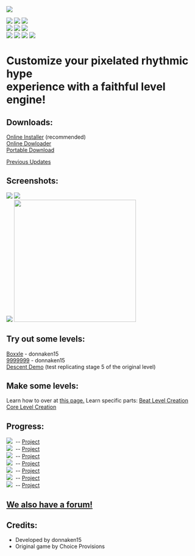 ![](https://i.ibb.co/KFnG4Dm/bit-triptest.png)<br/>
<!--link rel="shortcut icon" type="image/x-icon" href="https://storage.proboards.com/6944403/images/LCsrUrxjAmLwpmZiPHef.ico"/-->
<!--![](https://img.shields.io/github/commit-activity/m/donnaken15/Bit.Trip_Editor)-->
[![](https://img.shields.io/github/v/tag/donnaken15/Bit.Trip_Editor)](https://github.com/donnaken15/Bit.Trip_Editor/tags)
[![](https://img.shields.io/badge/Made%20with-GameMaker%208-1f425f)](http://gamemaker81.weebly.com/)
[![](https://img.shields.io/badge/forum-13%20users-orange)](http://bittripeditor.boards.net/)<br/>
[![](https://img.shields.io/badge/License-AGPL--3.0_License-blue.svg)](https://github.com/donnaken15/Bit.Trip_Editor/blob/master/LICENSE)
[![](https://img.shields.io/github/languages/code-size/donnaken15/Bit.Trip_Editor)](https://github.com/donnaken15/Bit.Trip_Editor/tree/master/src)
[![](https://img.shields.io/github/last-commit/donnaken15/Bit.Trip_Editor)](https://github.com/donnaken15/Bit.Trip_Editor/commits/master)<br/>
![](https://img.shields.io/badge/Open%20Source-%E2%99%A5-00b788)<!--https://i.ibb.co/k99mssc/osrc.png--><!--https://badges.frapsoft.com/os/v2/open-source.png?v=103-->
![](https://img.shields.io/github/downloads/donnaken15/Bit.Trip_Editor/total)
![](https://img.shields.io/badge/platform-windows-lightgrey)<!--%20|%20macos--><!--[![HitCount](http://hits.dwyl.com/donnaken15/Bit.Trip_Editor.svg)](http://hits.dwyl.com/donnaken15/BitTrip_editor)><br/-->
[![](https://img.shields.io/twitter/url?style=social&url=http%3A%2F%2Fbittripeditor.boards.net)](https://twitter.com/intent/tweet?text=This%20project%20is%20so%20cool!:&url=https%3A%2F%2Fgithub.com%2Fdonnaken15%2FBit.Trip_Editor)
# Customize your pixelated rhythmic hype<br/>experience with a faithful level engine!
## Downloads:
[Online Installer](https://github.com/donnaken15/Bit.Trip_Editor/releases/download/installer/install.exe) (recommended)<br/>
[Online Dowloader](https://github.com/donnaken15/Bit.Trip_Editor/releases/download/online-dl/online-dl.zip)<br/>
[Portable Download](https://github.com/donnaken15/Bit.Trip_Editor/archive/master.zip)

[Previous Updates](https://github.com/donnaken15/Bit.Trip_Editor/tags)

## Screenshots:
![](https://i.ibb.co/0r7y1gH/scrtest2.png)
![](https://i.ibb.co/7tZLXBH/scrtest1.png)<br/>
![](https://i.ibb.co/0FV4q6m/scrtest3.png)
<img src=https://i.ibb.co/B6dRS84/image.png width="320">

## Try out some levels:
[Boxxle](https://drive.google.com/uc?id=1ffYBphGpSdNe40eWTylwjMA5XFMLW3ce) - donnaken15<br/>
[9999999](https://www.mediafire.com/file/ffd6sny948gyeyo/) - donnaken15<br/>
[Descent Demo](https://drive.google.com/uc?id=1AN-estUjS2RrBpZci0gJW4Uij2Yavim5) (test replicating stage 5 of the original level)

## Make some levels:
Learn how to over at [this page.](https://github.com/donnaken15/Bit.Trip_Editor/wiki/How-to-Make-a-Level)
Learn specific parts:
[Beat Level Creation](https://github.com/donnaken15/Bit.Trip_Editor/wiki/How-to-Make-a-Level#beatcheatsheet)
[Core Level Creation](https://github.com/donnaken15/Bit.Trip_Editor/wiki/How-to-Make-a-Level#corecheatsheet)

## Progress:
![](https://progress-bar.dev/065?width=200&title=%E2%80%86Beat)     &nbsp;-- [Project](https://github.com/donnaken15/Bit.Trip_Editor/projects/1)<br/>
![](https://progress-bar.dev/043?width=200&title=%E2%80%86Core)     &nbsp;-- [Project](https://github.com/donnaken15/Bit.Trip_Editor/projects/3)<br/>
![](https://progress-bar.dev/001?width=200&title=%E2%80%86Void)     &nbsp;-- [Project](https://github.com/donnaken15/Bit.Trip_Editor/projects/4)<br/>
![](https://progress-bar.dev/000?width=188&title=%E2%80%86Runner)   &nbsp;-- [Project](https://github.com/donnaken15/Bit.Trip_Editor/projects/5)<br/>
![](https://progress-bar.dev/000?width=200&title=%E2%80%86Fate)     &nbsp;-- [Project](https://github.com/donnaken15/Bit.Trip_Editor/projects/6)<br/>
![](https://progress-bar.dev/002?width=200&title=%E2%80%86Flux)     &nbsp;-- [Project](https://github.com/donnaken15/Bit.Trip_Editor/projects/7)<br/>
![](https://progress-bar.dev/021?width=176&title=%E2%80%86Designer) &nbsp;-- [Project](https://github.com/donnaken15/Bit.Trip_Editor/projects/2)

## [We also have a forum!](http://bittripeditor.forums.net)

## Credits:
- Developed by donnaken15
- Original game by Choice Provisions
